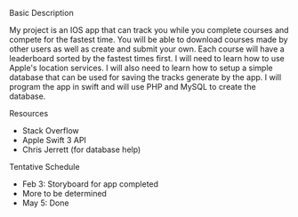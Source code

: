 <span class="c6">Basic Description</span></p><p class="c1 c2"><span class="c5">My project is an IOS app that can track you while you complete courses and compete for the fastest time. You will be able to download courses made by other users as well as create and submit your own. Each course will have a leaderboard sorted by the fastest times first. I will need to learn how to use Apple&#39;s location services. I will also need to learn how to setup a simple database that can be used for saving the tracks generate by the app. I will program the app in swift and will use PHP and MySQL to create the database.</span></p><p class="c1"><span class="c6">Resources</span></p><ul class="c4 lst-kix_91pss0g6s6p8-0 start"><li class="c0"><span class="c5">Stack Overflow</span></li><li class="c0"><span class="c5">Apple Swift 3 API</span></li><li class="c0"><span class="c5">Chris Jerrett (for database help)</span></li></ul><p class="c1"><span class="c6">Tentative Schedule</span></p><ul class="c4 lst-kix_pmi0hy3ycztd-0 start"><li class="c0"><span class="c5">Feb 3: Storyboard for app completed</span></li><li class="c0"><span class="c5">More to be determined</span></li><li class="c0"><span class="c5">May 5: Done</span></li></ul><p class="c1 c3"><span class="c5"></span></p></body></html>
